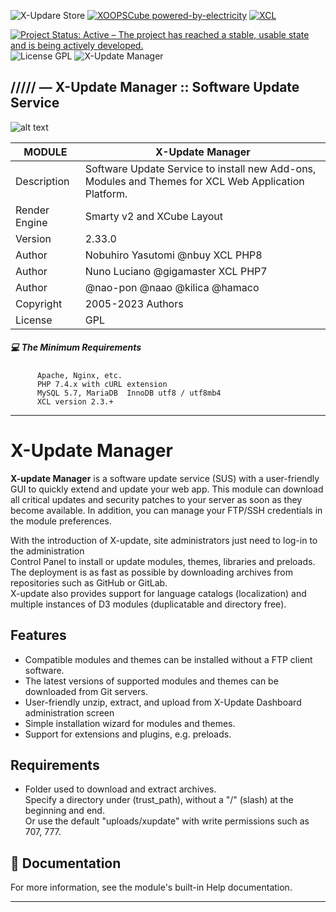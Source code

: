 ![X-Updare Store](https://img.shields.io/website?down_color=red&down_message=Offline&label=X-Update%20Store&style=for-the-badge&up_color=308311&up_message=online&url=https%3A%2F%2Fxoopscube.xyz%2Fuploads%2Fxupdatemaster%2Fstores_json_V1.txt)
[![XOOPSCube powered-by-electricity](https://img.shields.io/badge/Powered%20by-Electricity-face74?style=for-the-badge&labelColor=203244&logo=data:image/svg+xml;base64,PHN2ZyB4bWxucz0iaHR0cDovL3d3dy53My5vcmcvMjAwMC9zdmciIHdpZHRoPSIxZW0iIGhlaWdodD0iMWVtIiB2aWV3Qm94PSIwIDAgMjQgMjQiPjxwYXRoIGZpbGw9IiNmYWNlNzQiIGQ9Ik0xNC42OSAyLjIxTDQuMzMgMTEuNDljLS42NC41OC0uMjggMS42NS41OCAxLjczTDEzIDE0bC00Ljg1IDYuNzZjLS4yMi4zMS0uMTkuNzQuMDggMS4wMWMuMy4zLjc3LjMxIDEuMDguMDJsMTAuMzYtOS4yOGMuNjQtLjU4LjI4LTEuNjUtLjU4LTEuNzNMMTEgMTBsNC44NS02Ljc2Yy4yMi0uMzEuMTktLjc0LS4wOC0xLjAxYS43Ny43NyAwIDAgMC0xLjA4LS4wMnoiLz48L3N2Zz4=)](https://github.com/xoopscube)
[![XCL](https://img.shields.io/badge/XCL-Made%20with%20passion-b0201d?style=for-the-badge&labelColor=991015&logo=data:image/svg+xml;base64,PHN2ZyB4bWxucz0iaHR0cDovL3d3dy53My5vcmcvMjAwMC9zdmciIHdpZHRoPSIxZW0iIGhlaWdodD0iMWVtIiB2aWV3Qm94PSIwIDAgMjQgMjQiPjxwYXRoIGZpbGw9IndoaXRlIiBkPSJtMTIgMjEuMzVsLTEuNDUtMS4zMkM1LjQgMTUuMzYgMiAxMi4yNyAyIDguNUMyIDUuNDEgNC40MiAzIDcuNSAzYzEuNzQgMCAzLjQxLjgxIDQuNSAyLjA4QzEzLjA5IDMuODEgMTQuNzYgMyAxNi41IDNDMTkuNTggMyAyMiA1LjQxIDIyIDguNWMwIDMuNzctMy40IDYuODYtOC41NSAxMS41M0wxMiAyMS4zNVoiLz48L3N2Zz4=)](https://github.com/xoopscube)

[![Project Status: Active – The project has reached a stable, usable state and is being actively developed.](https://www.repostatus.org/badges/2.0.0/active.svg)](https://github.com/xoopscube/xupdate)
![License GPL](https://img.shields.io/badge/License-GPL-green)
![X-Update Manager](https://img.shields.io/badge/XOOPSCube%20Package-XCL-blue)

## ///// — X-Update Manager :: Software Update Service

![alt text](https://repository-images.githubusercontent.com/4171652/9f71c520-9249-44cc-bd7c-c7b51f091fb3)


MODULE | X-Update Manager
------------ | -------------
Description | Software Update Service to install new Add-ons, Modules and Themes for XCL Web Application Platform.
Render Engine | Smarty v2 and XCube Layout
Version | 2.33.0
Author | Nobuhiro Yasutomi @nbuy XCL PHP8  
Author | Nuno Luciano @gigamaster XCL PHP7  
Author | @nao-pon @naao @kilica @hamaco
Copyright | 2005-2023 Authors
License | GPL


##### :computer: The Minimum Requirements



          Apache, Nginx, etc.
          PHP 7.4.x with cURL extension
          MySQL 5.7, MariaDB  InnoDB utf8 / utf8mb4
          XCL version 2.3.+



-----


# X-Update Manager

**X-update Manager** is a software update service (SUS) with a user-friendly GUI to quickly extend and update your web app. 
This module can download all critical updates and security patches to your server as soon as they become available. 
In addition, you can manage your FTP/SSH credentials in the module preferences.    

With the introduction of X-update, site administrators just need to log-in to the administration  
Control Panel to install or update modules, themes, libraries and preloads.  
The deployment is as fast as possible by downloading archives from repositories such as GitHub or GitLab.  
X-update also provides support for language catalogs (localization) and multiple instances of D3 modules (duplicatable and directory free).
  
## Features 

* Compatible modules and themes can be installed without a FTP client software.
* The latest versions of supported modules and themes can be downloaded from Git servers.
* User-friendly unzip, extract, and upload from X-Update Dashboard administration screen
* Simple installation wizard for modules and themes.
* Support for extensions and plugins, e.g. preloads.
   
## Requirements

* Folder used to download and extract archives.  
  Specify a directory under (trust_path), without a "/" (slash) at the beginning and end.  
  Or use the default "uploads/xupdate" with write permissions such as 707, 777.

## 📘 Documentation  
For more information, see the module's built-in Help documentation.

-----

